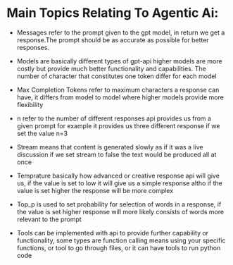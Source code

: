 # Main Topics Relating To Agentic Ai:

* Messages refer to the prompt given to the gpt model, in return we get a response.The prompt should be as accurate as possible for better responses.

* Models are basically different types of gpt-api higher models are more costly but provide much better functionality and capabilities. The number of character that constitutes one token differ for each model

* Max Completion Tokens refer to maximum characters a response can have, it differs from model to model where higher models provide more flexibility

* n refer to the number of different responses api provides us from a given prompt for example it provides us three different response if we set the value n=3

* Stream means that content is generated slowly as if it was a live discussion if we set stream to false the text would be produced all at once

* Temprature basically how advanced or creative response api will give us, if the value is set to low it will give us a simple response altho if the value is set higher the response will be more complex

* Top_p is used to set probability for selection of words in a response, if the value is set higher response will more likely consists of words more relevant to the prompt

* Tools can be implemented with api to provide further capability or functionality, some types are function calling means using your specific functions, or tool to go through files, or it can have tools to run python code
